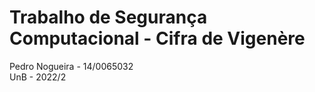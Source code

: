 # Trabalho de Segurança Computacional - Cifra de Vigenère

Pedro Nogueira - 14/0065032  
UnB - 2022/2  
